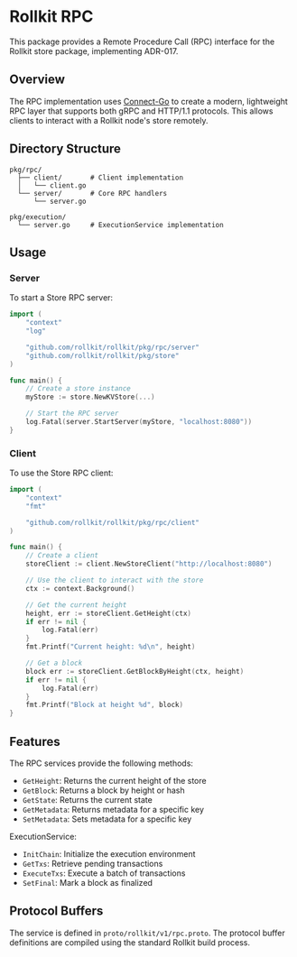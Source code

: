 # Rollkit RPC

This package provides a Remote Procedure Call (RPC) interface for the Rollkit store package, implementing ADR-017.

## Overview

The RPC implementation uses [Connect-Go](https://connectrpc.com/docs/go/getting-started/) to create a modern, lightweight RPC layer that supports both gRPC and HTTP/1.1 protocols. This allows clients to interact with a Rollkit node's store remotely.

## Directory Structure

```tree
pkg/rpc/
  ├── client/       # Client implementation
  │   └── client.go
  └── server/       # Core RPC handlers
      └── server.go

pkg/execution/
  └── server.go     # ExecutionService implementation
```

## Usage

### Server

To start a Store RPC server:

```go
import (
    "context"
    "log"

    "github.com/rollkit/rollkit/pkg/rpc/server"
    "github.com/rollkit/rollkit/pkg/store"
)

func main() {
    // Create a store instance
    myStore := store.NewKVStore(...)

    // Start the RPC server
    log.Fatal(server.StartServer(myStore, "localhost:8080"))
}
```

### Client

To use the Store RPC client:

```go
import (
    "context"
    "fmt"

    "github.com/rollkit/rollkit/pkg/rpc/client"
)

func main() {
    // Create a client
    storeClient := client.NewStoreClient("http://localhost:8080")

    // Use the client to interact with the store
    ctx := context.Background()

    // Get the current height
    height, err := storeClient.GetHeight(ctx)
    if err != nil {
        log.Fatal(err)
    }
    fmt.Printf("Current height: %d\n", height)

    // Get a block
    block err := storeClient.GetBlockByHeight(ctx, height)
    if err != nil {
        log.Fatal(err)
    }
    fmt.Printf("Block at height %d", block)
}
```

## Features

The RPC services provide the following methods:

- `GetHeight`: Returns the current height of the store
- `GetBlock`: Returns a block by height or hash
- `GetState`: Returns the current state
- `GetMetadata`: Returns metadata for a specific key
- `SetMetadata`: Sets metadata for a specific key

ExecutionService:
- `InitChain`: Initialize the execution environment
- `GetTxs`: Retrieve pending transactions
- `ExecuteTxs`: Execute a batch of transactions
- `SetFinal`: Mark a block as finalized

## Protocol Buffers

The service is defined in `proto/rollkit/v1/rpc.proto`. The protocol buffer definitions are compiled using the standard Rollkit build process.
